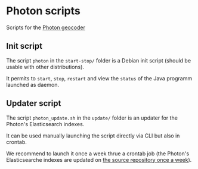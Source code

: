 # Photon scripts

Scripts for the [Photon geocoder](https://github.com/komoot/photon)

## Init script

The script ```photon``` in the ```start-stop/``` folder is a Debian init script (should be usable with other distributions).

It permits to ```start```, ```stop```, ```restart``` and view the ```status``` of the Java programm launched as daemon.

## Updater script

The script ```photon_update.sh``` in the ```update/``` folder is an updater for the Photon's Elasticsearch indexes.

It can be used manually launching the script directly via CLI but also in crontab.

We recommend to launch it once a week thrue a crontab job (the Photon's Elasticsearche indexes are updated on [the source repository once a week](https://github.com/komoot/photon#installation)).